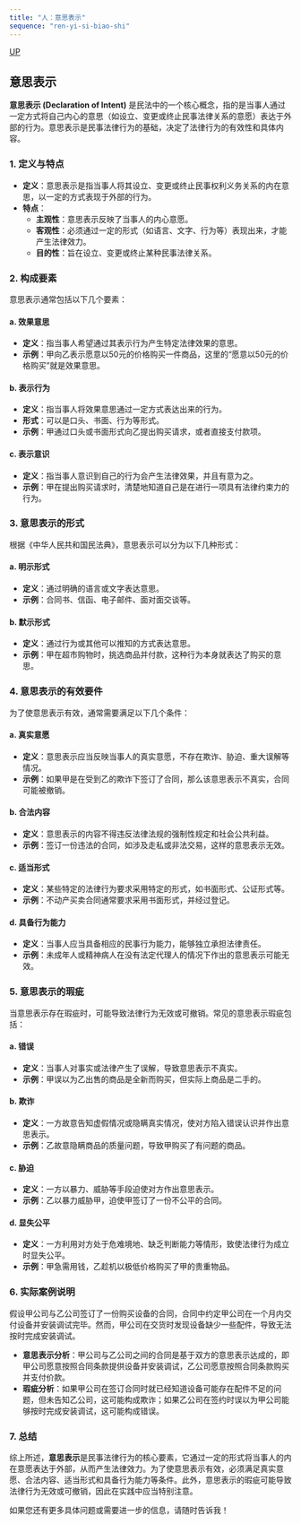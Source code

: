 ```yaml
---
title: "人：意思表示"
sequence: "ren-yi-si-biao-shi"
---
```


[UP](/law/civil-law-index.html)

## 意思表示

**意思表示 (Declaration of Intent)** 是民法中的一个核心概念，指的是当事人通过一定方式将自己内心的意思（如设立、变更或终止民事法律关系的意愿）表达于外部的行为。意思表示是民事法律行为的基础，决定了法律行为的有效性和具体内容。

### 1. **定义与特点**

- **定义**：意思表示是指当事人将其设立、变更或终止民事权利义务关系的内在意思，以一定的方式表现于外部的行为。
- **特点**：
  - **主观性**：意思表示反映了当事人的内心意愿。
  - **客观性**：必须通过一定的形式（如语言、文字、行为等）表现出来，才能产生法律效力。
  - **目的性**：旨在设立、变更或终止某种民事法律关系。

### 2. **构成要素**

意思表示通常包括以下几个要素：

#### a. **效果意思**
- **定义**：指当事人希望通过其表示行为产生特定法律效果的意思。
- **示例**：甲向乙表示愿意以50元的价格购买一件商品，这里的“愿意以50元的价格购买”就是效果意思。

#### b. **表示行为**
- **定义**：指当事人将效果意思通过一定方式表达出来的行为。
- **形式**：可以是口头、书面、行为等形式。
- **示例**：甲通过口头或书面形式向乙提出购买请求，或者直接支付款项。

#### c. **表示意识**
- **定义**：指当事人意识到自己的行为会产生法律效果，并且有意为之。
- **示例**：甲在提出购买请求时，清楚地知道自己是在进行一项具有法律约束力的行为。

### 3. **意思表示的形式**

根据《中华人民共和国民法典》，意思表示可以分为以下几种形式：

#### a. **明示形式**
- **定义**：通过明确的语言或文字表达意思。
- **示例**：合同书、信函、电子邮件、面对面交谈等。

#### b. **默示形式**
- **定义**：通过行为或其他可以推知的方式表达意思。
- **示例**：甲在超市购物时，挑选商品并付款，这种行为本身就表达了购买的意思。

### 4. **意思表示的有效要件**

为了使意思表示有效，通常需要满足以下几个条件：

#### a. **真实意愿**
- **定义**：意思表示应当反映当事人的真实意愿，不存在欺诈、胁迫、重大误解等情况。
- **示例**：如果甲是在受到乙的欺诈下签订了合同，那么该意思表示不真实，合同可能被撤销。

#### b. **合法内容**
- **定义**：意思表示的内容不得违反法律法规的强制性规定和社会公共利益。
- **示例**：签订一份违法的合同，如涉及走私或非法交易，这样的意思表示无效。

#### c. **适当形式**
- **定义**：某些特定的法律行为要求采用特定的形式，如书面形式、公证形式等。
- **示例**：不动产买卖合同通常要求采用书面形式，并经过登记。

#### d. **具备行为能力**
- **定义**：当事人应当具备相应的民事行为能力，能够独立承担法律责任。
- **示例**：未成年人或精神病人在没有法定代理人的情况下作出的意思表示可能无效。

### 5. **意思表示的瑕疵**

当意思表示存在瑕疵时，可能导致法律行为无效或可撤销。常见的意思表示瑕疵包括：

#### a. **错误**
- **定义**：当事人对事实或法律产生了误解，导致意思表示不真实。
- **示例**：甲误以为乙出售的商品是全新而购买，但实际上商品是二手的。

#### b. **欺诈**
- **定义**：一方故意告知虚假情况或隐瞒真实情况，使对方陷入错误认识并作出意思表示。
- **示例**：乙故意隐瞒商品的质量问题，导致甲购买了有问题的商品。

#### c. **胁迫**
- **定义**：一方以暴力、威胁等手段迫使对方作出意思表示。
- **示例**：乙以暴力威胁甲，迫使甲签订了一份不公平的合同。

#### d. **显失公平**
- **定义**：一方利用对方处于危难境地、缺乏判断能力等情形，致使法律行为成立时显失公平。
- **示例**：甲急需用钱，乙趁机以极低价格购买了甲的贵重物品。

### 6. **实际案例说明**

假设甲公司与乙公司签订了一份购买设备的合同，合同中约定甲公司在一个月内交付设备并安装调试完毕。然而，甲公司在交货时发现设备缺少一些配件，导致无法按时完成安装调试。

- **意思表示分析**：甲公司与乙公司之间的合同是基于双方的意思表示达成的，即甲公司愿意按照合同条款提供设备并安装调试，乙公司愿意按照合同条款购买并支付价款。
- **瑕疵分析**：如果甲公司在签订合同时就已经知道设备可能存在配件不足的问题，但未告知乙公司，这可能构成欺诈；如果乙公司在签约时误以为甲公司能够按时完成安装调试，这可能构成错误。

### 7. **总结**

综上所述，**意思表示**是民事法律行为的核心要素，它通过一定的形式将当事人的内在意愿表达于外部，从而产生法律效力。为了使意思表示有效，必须满足真实意愿、合法内容、适当形式和具备行为能力等条件。此外，意思表示的瑕疵可能导致法律行为无效或可撤销，因此在实践中应当特别注意。

如果您还有更多具体问题或需要进一步的信息，请随时告诉我！
